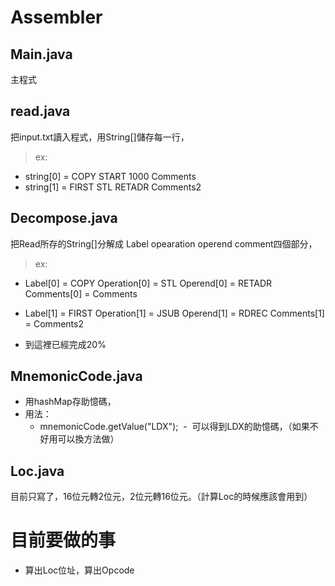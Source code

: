 Assembler
===

Main.java
-
主程式

read.java
-
把input.txt讀入程式，用String[]儲存每一行，

> ex:
- string[0] = COPY     START   1000              Comments
- string[1] = FIRST    STL     RETADR            Comments2 

Decompose.java
-
把Read所存的String[]分解成 Label opearation operend comment四個部分，
> ex:
  - Label[0] = COPY     Operation[0] = STL     Operend[0] = RETADR   Comments[0] = Comments 
  - Label[1] = FIRST    Operation[1] = JSUB    Operend[1] = RDREC    Comments[1] = Comments2 

- 到這裡已經完成20% 

MnemonicCode.java
-
- 用hashMap存助憶碼，
- 用法：
  -  mnemonicCode.getValue("LDX");
  -  可以得到LDX的助憶碼，（如果不好用可以換方法做）

Loc.java
-
目前只寫了，16位元轉2位元，2位元轉16位元。（計算Loc的時候應該會用到）

目前要做的事
=
- 算出Loc位址，算出Opcode





